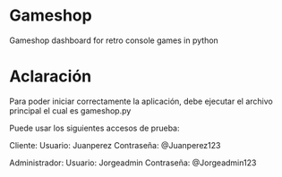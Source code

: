 # Gameshop

Gameshop dashboard for retro console games in python

# Aclaración

Para poder iniciar correctamente la aplicación, debe ejecutar el archivo principal el cual es gameshop.py

Puede usar los siguientes accesos de prueba:

Cliente:
Usuario: Juanperez
Contraseña: @Juanperez123

Administrador:
Usuario: Jorgeadmin
Contraseña: @Jorgeadmin123
